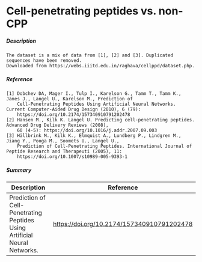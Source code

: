 # Cell-penetrating peptides vs. non-CPP 

##### Description 

    The dataset is a mix of data from [1], [2] and [3]. Duplicated sequences have been removed.
    Downloaded from https://webs.iiitd.edu.in/raghava/cellppd/dataset.php. 
    
##### Reference

    [1] Dobchev DA, Mager I., Tulp I., Karelson G., Tamm T., Tamm K., Janes J., Langel U., Karelson M., Prediction of 
        Cell-Penetrating Peptides Using Artificial Neural Networks. Current Computer-Aided Drug Design (2010), 6 (79):
        https://doi.org/10.2174/157340910791202478
    [2] Hansen M., Kilk K. Langel U. Predicting cell-penetrating peptides. Advanced Drug Delivery Reviews (2008),
        60 (4-5): https://doi.org/10.1016/j.addr.2007.09.003
    [3] Hällbrink M., Kilk K., Elmquist A., Lundberg P., Lindgren M., Jiang Y., Pooga M., Soomets U., Langel U., 
        Prediction of Cell-Penetrating Peptides. International Journal of Peptide Research and Therapeuti (2005), 11: 
        https://doi.org/10.1007/s10989-005-9393-1
        
##### Summary
 
| Description                                                               | Reference                         |
|---------------------------------------------------------------------------|-----------------------------------|
| Prediction of Cell-Penetrating Peptides Using Artificial Neural Networks. | https://doi.org/10.2174/157340910791202478 |
             

